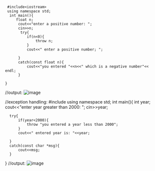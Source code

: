 ~~~// exception handling:
 #include<iostream>
 using namespace std;
  int main(){
     float n;
      cout<<"enter a positive number: ";
      cin>>n;
       try{
          if(n<0){
              throw n;
          }
          cout<<" enter a positive number; "; 
          
      }
      catch(const float n){
          cout<<"you entered "<<n<<" which is a negative number"<< endl;
      }
          
}
~~~
//output:
![image](https://github.com/user-attachments/assets/b6dd83a4-ae8f-4bac-b58e-c25fd54a5f0b)


//exception handling:
#include<iostream>
 using namespace std;
  int main(){
     int year;
      cout<<"enter year greater than 2000: ";
      cin>>year;
       
      try{
          if(year<2000){
              throw "you entered a year less than 2000";
          }
          cout<<" entered year is: "<<year;
          
      }
      catch(const char *msg){
          cout<<msg;
      }
          
}
//output:
![image](https://github.com/user-attachments/assets/5ba3b359-490f-45e3-940b-406e25e27e62)


